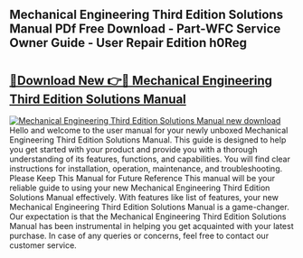 ## Mechanical Engineering Third Edition Solutions Manual PDf Free Download - Part-WFC Service Owner Guide - User Repair Edition h0Reg

# <h2><a href="http://bc53951.oget.top/?id=Mechanical+Engineering+Third+Edition+Solutions+Manual">🔗Download New 👉🔴 Mechanical Engineering Third Edition Solutions Manual</a></h2>

[![Mechanical Engineering Third Edition Solutions Manual new download](https://i.imgur.com/5g1atiW.png)](http://bc53951.oget.top/?id=Mechanical+Engineering+Third+Edition+Solutions+Manual)
Hello and welcome to the user manual for your newly unboxed Mechanical Engineering Third Edition Solutions Manual. This guide is designed to help you get started with your product and provide you with a thorough understanding of its features, functions, and capabilities. You will find clear instructions for installation, operation, maintenance, and troubleshooting. Please Keep This Manual for Future Reference This manual will be your reliable guide to using your new Mechanical Engineering Third Edition Solutions Manual effectively. With features like list of features, your new Mechanical Engineering Third Edition Solutions Manual is a game-changer. Our expectation is that the Mechanical Engineering Third Edition Solutions Manual has been instrumental in helping you get acquainted with your latest purchase. In case of any queries or concerns, feel free to contact our customer service.
